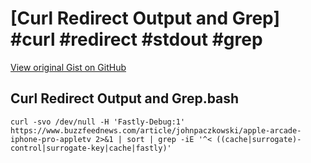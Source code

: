 # [Curl Redirect Output and Grep] #curl #redirect #stdout #grep

[View original Gist on GitHub](https://gist.github.com/Integralist/8719fed37c7e1ac27d5f739926bac584)

## Curl Redirect Output and Grep.bash

```shell
curl -svo /dev/null -H 'Fastly-Debug:1' https://www.buzzfeednews.com/article/johnpaczkowski/apple-arcade-iphone-pro-appletv 2>&1 | sort | grep -iE '^< ((cache|surrogate)-control|surrogate-key|cache|fastly)'
```

